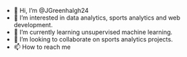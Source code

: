 - 👋 Hi, I’m @JGreenhalgh24
- 👀 I’m interested in data analytics, sports analytics and web development.
- 🌱 I’m currently learning unsupervised machine learning.
- 💞️ I’m looking to collaborate on sports analytics projects.
- 📫 How to reach me 

<!---
JGreenhalgh24/JGreenhalgh24 is a ✨ special ✨ repository because its `README.md` (this file) appears on your GitHub profile.
You can click the Preview link to take a look at your changes.
--->
